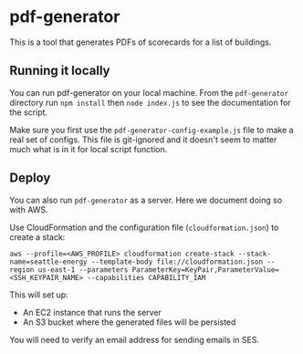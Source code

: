 # pdf-generator

This is a tool that generates PDFs of scorecards for a list of buildings.

## Running it locally

You can run pdf-generator on your local machine. From the `pdf-generator` directory run `npm install` then `node index.js` to see the documentation for the script.

Make sure you first use the `pdf-generator-config-example.js` file to make a real set of configs. This file is git-ignored and it doesn't seem to matter much what is in it for local script function.

## Deploy

You can also run `pdf-generator` as a server. Here we document doing so with AWS.

Use CloudFormation and the configuration file (`cloudformation.json`) to create  a stack:

```
aws --profile=<AWS_PROFILE> cloudformation create-stack --stack-name=seattle-energy --template-body file://cloudformation.json --region us-east-1 --parameters ParameterKey=KeyPair,ParameterValue=<SSH_KEYPAIR_NAME> --capabilities CAPABILITY_IAM
```

This will set up:

 * An EC2 instance that runs the server
 * An S3 bucket where the generated files will be persisted

You will need to verify an email address for sending emails in SES.
